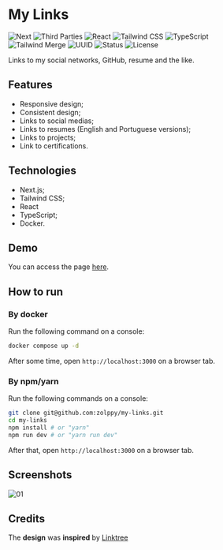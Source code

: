 # My Links

![Next](https://img.shields.io/badge/NEXT-15.3.1-red)
![Third Parties](<https://img.shields.io/badge/THIRD PARTIES-15.3.1-blue>)
![React](https://img.shields.io/badge/REACT-19.0.0-indigo)
![Tailwind CSS](<https://img.shields.io/badge/TAILWIND CSS-4.0.0-white>)
![TypeScript](https://img.shields.io/badge/TYPESCRIPT-5.0.0-brown)
![Tailwind Merge](<https://img.shields.io/badge/TAILWIND MERGE-3.2.0-pink>)
![UUID](https://img.shields.io/badge/UUID-11.1.0-cyan)
![Status](https://img.shields.io/badge/STATUS-FINISHED-green)
![License](https://img.shields.io/badge/LICENSE-MIT-yellow)

Links to my social networks, GitHub, resume and the like.

## Features

- Responsive design;
- Consistent design;
- Links to social medias;
- Links to resumes (English and Portuguese versions);
- Links to projects;
- Link to certifications.

## Technologies

-   Next.js;
-   Tailwind CSS;
-   React
-   TypeScript;
-   Docker.

## Demo

You can access the page [here](https://my-links-zol.vercel.app).

## How to run

### By docker

Run the following command on a console:

```bash
docker compose up -d
```

After some time, open `http://localhost:3000` on a browser tab.

### By npm/yarn

Run the following commands on a console:

```bash
git clone git@github.com:zolppy/my-links.git
cd my-links
npm install # or "yarn"
npm run dev # or "yarn run dev"
```

After that, open `http://localhost:3000` on a browser tab.

## Screenshots

![01](https://github.com/user-attachments/assets/add6cbd6-2da3-408c-873f-0d13df0fd6a6)

## Credits

The **design** was **inspired** by [Linktree](https://linktr.ee/)
